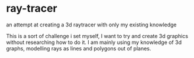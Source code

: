 # ray-tracer
an attempt at creating a 3d raytracer with only my existing knowledge 

This is a sort of challenge i set myself, I want to try and create 3d graphics without researching how to do it.
I am mainly using my knowledge of 3d graphs, modelling rays as lines and polygons out of planes.
